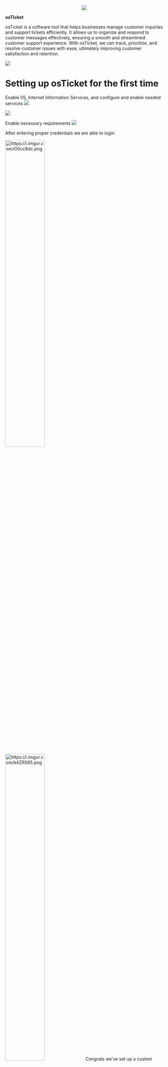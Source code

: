 
<p align="center">
<img src="https://i.imgur.com/IL02z1e.png"/></p>

 <p align="center">
   
  **osTicket**


osTicket is a software tool that helps businesses manage customer inquiries and support tickets efficiently. It allows us to organize and respond to customer messages effectively, ensuring a smooth and streamlined customer support experience. With osTicket, we can track, prioritize, and resolve customer issues with ease, ultimately improving customer satisfaction and retention.

<img src="https://i.imgur.com/Nuzp8tO.png"/></p>
<h1>Setting up osTicket for the first time</h1>
Enable IIS, Internet Information Services, and configure and enable needed services
<img src="https://i.imgur.com/Zcaxq0S.png"/></p>

<img src="https://i.imgur.com/xSYotJE.png"/></p>
Enable necessary requirements
<img src="https://i.imgur.com/jvWxRH8.png"/></p>
After entering proper credentials we are able to login

 <img src="https://i.imgur.com/O0cc8dc.png" alt="https://i.imgur.com/O0cc8dc.png" style="width: 50%;">
    <img src="https://i.imgur.com/k4ZRS65.png" alt="https://i.imgur.com/k4ZRS65.png" style="width: 50%;">
    Congrats we've set up a custom ticketing system for your company! Next we'll prioritoze SLA's, add users/employees and assign access levels
    <img src="https://i.imgur.com/qHW6Ic0.png"/></p>


<h2>Follow the journey on LinkedIn or Contact me directly</h2>

<img align="left" alt="Rob | LinkedIn" width="22px" src="https://cdn.jsdelivr.net/npm/simple-icons@v3/icons/linkedin.svg" />
<img align="center" alt="Rob | Gmail" width="22px" src="https://i.imgur.com/Wv76wht.png" />

Robert.m.cordero@gmail.com
